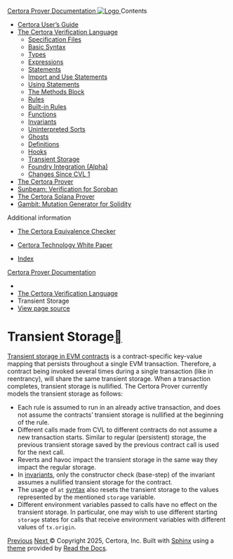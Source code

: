 [ Certora Prover Documentation ![Logo](https://docs.certora.com/en/latest/_static/Certora_Logo_Black.svg) ](https://docs.certora.com/en/latest/index.html)
Contents
  * [Certora User’s Guide](https://docs.certora.com/en/latest/docs/user-guide/index.html)
  * [The Certora Verification Language](https://docs.certora.com/en/latest/docs/cvl/index.html)
    * [Specification Files](https://docs.certora.com/en/latest/docs/cvl/overview.html)
    * [Basic Syntax](https://docs.certora.com/en/latest/docs/cvl/basics.html)
    * [Types](https://docs.certora.com/en/latest/docs/cvl/types.html)
    * [Expressions](https://docs.certora.com/en/latest/docs/cvl/expr.html)
    * [Statements](https://docs.certora.com/en/latest/docs/cvl/statements.html)
    * [Import and Use Statements](https://docs.certora.com/en/latest/docs/cvl/imports.html)
    * [Using Statements](https://docs.certora.com/en/latest/docs/cvl/using.html)
    * [The Methods Block](https://docs.certora.com/en/latest/docs/cvl/methods.html)
    * [Rules](https://docs.certora.com/en/latest/docs/cvl/rules.html)
    * [Built-in Rules](https://docs.certora.com/en/latest/docs/cvl/builtin.html)
    * [Functions](https://docs.certora.com/en/latest/docs/cvl/functions.html)
    * [Invariants](https://docs.certora.com/en/latest/docs/cvl/invariants.html)
    * [Uninterpreted Sorts](https://docs.certora.com/en/latest/docs/cvl/sorts.html)
    * [Ghosts](https://docs.certora.com/en/latest/docs/cvl/ghosts.html)
    * [Definitions](https://docs.certora.com/en/latest/docs/cvl/defs.html)
    * [Hooks](https://docs.certora.com/en/latest/docs/cvl/hooks.html)
    * [Transient Storage](https://docs.certora.com/en/latest/docs/cvl/transient.html)
    * [Foundry Integration (Alpha)](https://docs.certora.com/en/latest/docs/cvl/foundry-integration.html)
    * [Changes Since CVL 1](https://docs.certora.com/en/latest/docs/cvl/index.html#changes-since-cvl-1)
  * [The Certora Prover](https://docs.certora.com/en/latest/docs/prover/index.html)
  * [Sunbeam: Verification for Soroban](https://docs.certora.com/en/latest/docs/sunbeam/index.html)
  * [The Certora Solana Prover](https://docs.certora.com/en/latest/docs/solana/index.html)
  * [Gambit: Mutation Generator for Solidity](https://docs.certora.com/en/latest/docs/gambit/index.html)


Additional information
  * [The Certora Equivalence Checker](https://docs.certora.com/en/latest/docs/equiv-check/index.html)
  * [Certora Technology White Paper](https://docs.certora.com/en/latest/docs/whitepaper/index.html)


  * [Index](https://docs.certora.com/en/latest/genindex.html)


[Certora Prover Documentation](https://docs.certora.com/en/latest/index.html)
  * [](https://docs.certora.com/en/latest/index.html)
  * [The Certora Verification Language](https://docs.certora.com/en/latest/docs/cvl/index.html)
  * Transient Storage
  * [ View page source](https://docs.certora.com/en/latest/_sources/docs/cvl/transient.md.txt)


# Transient Storage[](https://docs.certora.com/en/latest/docs/cvl/transient.html#transient-storage "Link to this heading")
[Transient storage in EVM contracts](https://eips.ethereum.org/EIPS/eip-1153) is a contract-specific key-value mapping that persists throughout a single EVM transaction. Therefore, a contract being invoked several times during a single transaction (like in reentrancy), will share the same transient storage. When a transaction completes, transient storage is nullified.
The Certora Prover currently models the transient storage as follows:
  * Each rule is assumed to run in an already active transaction, and does not assume the contracts’ transient storage is nullified at the beginning of the rule.
  * Different calls made from CVL to different contracts do not assume a new transaction starts. Similar to regular (persistent) storage, the previous transient storage saved by the previous contract call is used for the next call.
  * Reverts and havoc impact the transient storage in the same way they impact the regular storage.
  * In [invariants](https://docs.certora.com/en/latest/docs/cvl/invariants.html#invariants), only the constructor check (base-step) of the invariant assumes a nullified transient storage for the contract.
  * The usage of `at` [syntax](https://docs.certora.com/en/latest/docs/cvl/types.html#storage-type) also resets the transient storage to the values represented by the mentioned `storage` variable.
  * Different environment variables passed to calls have no effect on the transient storage. In particular, one may wish to use different starting `storage` states for calls that receive environment variables with different values of `tx.origin`.


[ Previous](https://docs.certora.com/en/latest/docs/cvl/hooks.html "Hooks") [Next ](https://docs.certora.com/en/latest/docs/cvl/foundry-integration.html "Foundry Integration \(Alpha\)")
© Copyright 2025, Certora, Inc.
Built with [Sphinx](https://www.sphinx-doc.org/) using a [theme](https://github.com/readthedocs/sphinx_rtd_theme) provided by [Read the Docs](https://readthedocs.org). 
